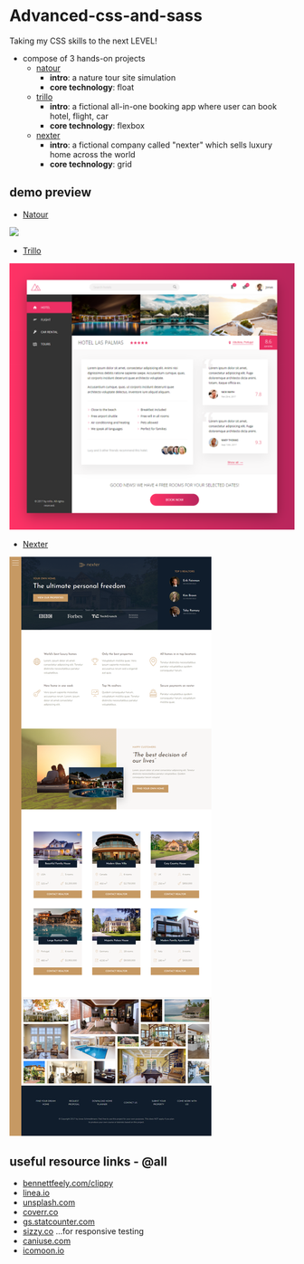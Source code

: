 # Advanced-css-and-sass

Taking my CSS skills to the next LEVEL!

- compose of 3 hands-on projects
    - [natour](https://github.com/pkErbynn/advanced-css-and-sass/tree/main/natour)
        - **intro**: a nature tour site simulation
        - **core technology**: float
    - [trillo](https://github.com/pkErbynn/advanced-css-and-sass/tree/main/trillo)
        - **intro**: a fictional all-in-one booking app where user can book hotel, flight, car
        - **core technology**: flexbox
    - [nexter](https://github.com/pkErbynn/advanced-css-and-sass/tree/main/nexter)
        - **intro**: a fictional company called "nexter" which sells luxury home across the world
        - **core technology**: grid

## demo preview
- [Natour](https://github.com/pkErbynn/advanced-css-and-sass/tree/main/natour)
<img src="natour/img/natour-shot.png">

- [Trillo](https://github.com/pkErbynn/advanced-css-and-sass/tree/main/trillo)
<img src="trillo/img/trillo-shot.png">

- [Nexter](https://github.com/pkErbynn/advanced-css-and-sass/tree/main/nexter)
<img src="nexter/img/nexter-shot.png">


## useful resource links - @all
* [bennettfeely.com/clippy](bennettfeely.com/clippy)
* [linea.io](linea.io)
* [unsplash.com](unsplash.com)
* [coverr.co](coverr.co)
* [gs.statcounter.com](gs.statcounter.com)
* [sizzy.co](sizzy.co) ...for responsive testing
* [caniuse.com](caniuse.com)
* [icomoon.io](icomoon.io)
<br>
